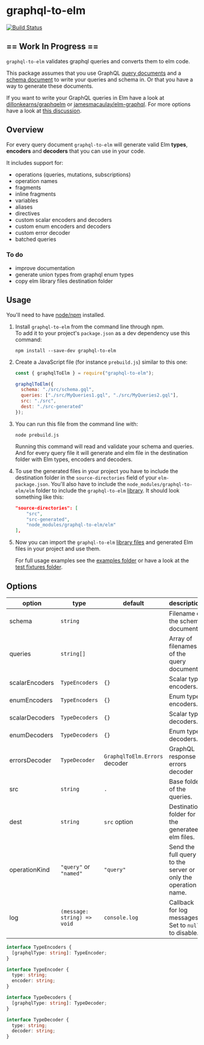 # graphql-to-elm

[![Build Status](https://travis-ci.org/harmboschloo/graphql-to-elm.svg?branch=master)](https://travis-ci.org/harmboschloo/graphql-to-elm)

## == Work In Progress ==

`graphql-to-elm` validates graphql queries and converts them to elm code.

This package assumes that you use GraphQL [query documents](http://graphql.org/learn/queries/)
and a [schema document](http://graphql.org/learn/schema/) to write your queries and schema in.
Or that you have a way to generate these documents.

If you want to write your GraphQL queries in Elm have a look at
[dillonkearns/graphqelm](https://github.com/dillonkearns/graphqelm)
or [jamesmacaulay/elm-graphql](https://github.com/jamesmacaulay/elm-graphql).
For more options have a look at [this discussion](https://discourse.elm-lang.org/t/introducing-graphqelm-a-tool-for-type-safe-graphql-queries/472/4).

## Overview

For every query document `graphql-to-elm` will generate valid Elm **types**, **encoders** and **decoders** that you can use in your code.

It includes support for:

* operations (queries, mutations, subscriptions)
* operation names
* fragments
* inline fragments
* variables
* aliases
* directives
* custom scalar encoders and decoders
* custom enum encoders and decoders
* custom error decoder
* batched queries

### To do

* improve documentation
* generate union types from graphql enum types
* copy elm library files destination folder

## Usage

You'll need to have [node/npm](https://nodejs.org) installed.

1.  Install `graphql-to-elm` from the command line through npm.  
    To add it to your project's `package.json` as a dev dependency use this command:

    ```shell
    npm install --save-dev graphql-to-elm
    ```

2.  Create a JavaScript file (for instance `prebuild.js`) similar to this one:

    ```js
    const { graphqlToElm } = require("graphql-to-elm");

    graphqlToElm({
      schema: "./src/schema.gql",
      queries: ["./src/MyQueries1.gql", "./src/MyQueries2.gql"],
      src: "./src",
      dest: "./src-generated"
    });
    ```

3.  You can run this file from the command line with:

    ```shell
    node prebuild.js
    ```

    Running this command will read and validate your schema and queries.
    And for every query file it will generate and elm file in the destination folder
    with Elm types, encoders and decoders.

4.  To use the generated files in your project you have to include the
    destination folder in the `source-directories` field of your `elm-package.json`.
    You'll also have to include the `node_modules/graphql-to-elm/elm` folder
    to include the `graphql-to-elm` [library](elm/GraphQL). It should look something like this:

    ```json
    "source-directories": [
        "src",
        "src-generated",
        "node_modules/graphql-to-elm/elm"
    ],
    ```

5.  Now you can import the `graphql-to-elm` [library files](elm/GraphQL) and generated
    Elm files in your project and use them.

    For full usage examples see the [examples folder](examples)
    or have a look at the [test fixtures folder](test/fixtures).

## Options

| option         | type                        | default                       | description                                                   |
| -------------- | --------------------------- | ----------------------------- | ------------------------------------------------------------- |
| schema         | `string`                    |                               | Filename of the schema document.                              |
| queries        | `string[]`                  |                               | Array of filenames of the query documents.                    |
| scalarEncoders | `TypeEncoders`              | `{}`                          | Scalar type encoders.                                         |
| enumEncoders   | `TypeEncoders`              | `{}`                          | Enum type encoders.                                           |
| scalarDecoders | `TypeDecoders`              | `{}`                          | Scalar type decoders.                                         |
| enumDecoders   | `TypeDecoders`              | `{}`                          | Enum type decoders.                                           |
| errorsDecoder  | `TypeDecoder`               | `GraphqlToElm.Errors` decoder | GraphQL response errors decoder                               |
| src            | `string`                    | `.`                           | Base folder of the queries.                                   |
| dest           | `string`                    | `src` option                  | Destination folder for the generateed elm files.              |
| operationKind  | `"query"` or `"named"`      | `"query"`                     | Send the full query to the server or only the operation name. |
| log            | `(message: string) => void` | `console.log`                 | Callback for log messages. Set to `null` to disable.          |

```TypeScript
interface TypeEncoders {
  [graphqlType: string]: TypeEncoder;
}

interface TypeEncoder {
  type: string;
  encoder: string;
}

interface TypeDecoders {
  [graphqlType: string]: TypeDecoder;
}

interface TypeDecoder {
  type: string;
  decoder: string;
}
```
